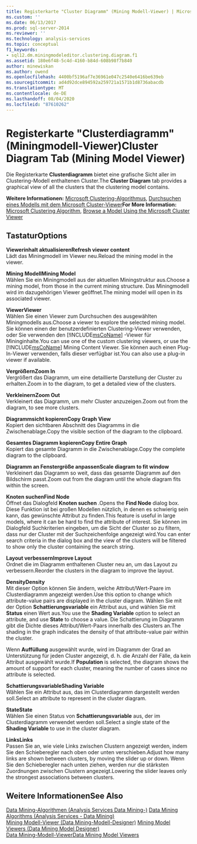 ```yaml
---
title: Registerkarte "Cluster Diagramm" (Mining Modell-Viewer) | Microsoft-Dokumentation
ms.custom: ''
ms.date: 06/13/2017
ms.prod: sql-server-2014
ms.reviewer: ''
ms.technology: analysis-services
ms.topic: conceptual
f1_keywords:
- sql12.dm.miningmodeleditor.clustering.diagram.f1
ms.assetid: 180e6f48-5c4d-4160-b84d-608b98f7b840
author: minewiskan
ms.author: owend
ms.openlocfilehash: 4400bf5196af7e36961e047c2540e6416be639eb
ms.sourcegitcommit: ad4d92dce894592a259721a1571b1d8736abacdb
ms.translationtype: MT
ms.contentlocale: de-DE
ms.lasthandoff: 08/04/2020
ms.locfileid: "87610262"
---
```

# <a name="cluster-diagram-tab-mining-model-viewer"></a><span data-ttu-id="92cb2-102">Registerkarte "Clusterdiagramm" (Miningmodell-Viewer)</span><span class="sxs-lookup"><span data-stu-id="92cb2-102">Cluster Diagram Tab (Mining Model Viewer)</span></span>
  <span data-ttu-id="92cb2-103">Die Registerkarte **Clusterdiagramm** bietet eine grafische Sicht aller im Clustering-Modell enthaltenen Cluster.</span><span class="sxs-lookup"><span data-stu-id="92cb2-103">The **Cluster Diagram** tab provides a graphical view of all the clusters that the clustering model contains.</span></span>  
  
 <span data-ttu-id="92cb2-104">**Weitere Informationen:** [Microsoft Clustering-Algorithmus](data-mining/microsoft-clustering-algorithm.md), [Durchsuchen eines Modells mit dem Microsoft Cluster-Viewer](data-mining/browse-a-model-using-the-microsoft-cluster-viewer.md)</span><span class="sxs-lookup"><span data-stu-id="92cb2-104">**For More Information:** [Microsoft Clustering Algorithm](data-mining/microsoft-clustering-algorithm.md), [Browse a Model Using the Microsoft Cluster Viewer](data-mining/browse-a-model-using-the-microsoft-cluster-viewer.md)</span></span>  
  
## <a name="options"></a><span data-ttu-id="92cb2-105">Tastatur</span><span class="sxs-lookup"><span data-stu-id="92cb2-105">Options</span></span>  
 <span data-ttu-id="92cb2-106">**Viewerinhalt aktualisieren**</span><span class="sxs-lookup"><span data-stu-id="92cb2-106">**Refresh viewer content**</span></span>  
 <span data-ttu-id="92cb2-107">Lädt das Miningmodell im Viewer neu.</span><span class="sxs-lookup"><span data-stu-id="92cb2-107">Reload the mining model in the viewer.</span></span>  
  
 <span data-ttu-id="92cb2-108">**Mining Modell**</span><span class="sxs-lookup"><span data-stu-id="92cb2-108">**Mining Model**</span></span>  
 <span data-ttu-id="92cb2-109">Wählen Sie ein Miningmodell aus der aktuellen Miningstruktur aus.</span><span class="sxs-lookup"><span data-stu-id="92cb2-109">Choose a mining model, from those in the current mining structure.</span></span> <span data-ttu-id="92cb2-110">Das Miningmodell wird im dazugehörigen Viewer geöffnet.</span><span class="sxs-lookup"><span data-stu-id="92cb2-110">The mining model will open in its associated viewer.</span></span>  
  
 <span data-ttu-id="92cb2-111">**Viewer**</span><span class="sxs-lookup"><span data-stu-id="92cb2-111">**Viewer**</span></span>  
 <span data-ttu-id="92cb2-112">Wählen Sie einen Viewer zum Durchsuchen des ausgewählten Miningmodells aus.</span><span class="sxs-lookup"><span data-stu-id="92cb2-112">Choose a viewer to explore the selected mining model.</span></span> <span data-ttu-id="92cb2-113">Sie können einen der benutzerdefinierten Clustering-Viewer verwenden, oder Sie verwenden den [!INCLUDE[msCoName](../includes/msconame-md.md)] -Viewer für Mininginhalte.</span><span class="sxs-lookup"><span data-stu-id="92cb2-113">You can use one of the custom clustering viewers, or use the [!INCLUDE[msCoName](../includes/msconame-md.md)] Mining Content Viewer.</span></span> <span data-ttu-id="92cb2-114">Sie können auch einen Plug-In-Viewer verwenden, falls dieser verfügbar ist.</span><span class="sxs-lookup"><span data-stu-id="92cb2-114">You can also use a plug-in viewer if available.</span></span>  
  
 <span data-ttu-id="92cb2-115">**Vergrößern**</span><span class="sxs-lookup"><span data-stu-id="92cb2-115">**Zoom In**</span></span>  
 <span data-ttu-id="92cb2-116">Vergrößert das Diagramm, um eine detaillierte Darstellung der Cluster zu erhalten.</span><span class="sxs-lookup"><span data-stu-id="92cb2-116">Zoom in to the diagram, to get a detailed view of the clusters.</span></span>  
  
 <span data-ttu-id="92cb2-117">**Verkleinern**</span><span class="sxs-lookup"><span data-stu-id="92cb2-117">**Zoom Out**</span></span>  
 <span data-ttu-id="92cb2-118">Verkleinert das Diagramm, um mehr Cluster anzuzeigen.</span><span class="sxs-lookup"><span data-stu-id="92cb2-118">Zoom out from the diagram, to see more clusters.</span></span>  
  
 <span data-ttu-id="92cb2-119">**Diagrammsicht kopieren**</span><span class="sxs-lookup"><span data-stu-id="92cb2-119">**Copy Graph View**</span></span>  
 <span data-ttu-id="92cb2-120">Kopiert den sichtbaren Abschnitt des Diagramms in die Zwischenablage.</span><span class="sxs-lookup"><span data-stu-id="92cb2-120">Copy the visible section of the diagram to the clipboard.</span></span>  
  
 <span data-ttu-id="92cb2-121">**Gesamtes Diagramm kopieren**</span><span class="sxs-lookup"><span data-stu-id="92cb2-121">**Copy Entire Graph**</span></span>  
 <span data-ttu-id="92cb2-122">Kopiert das gesamte Diagramm in die Zwischenablage.</span><span class="sxs-lookup"><span data-stu-id="92cb2-122">Copy the complete diagram to the clipboard.</span></span>  
  
 <span data-ttu-id="92cb2-123">**Diagramm an Fenstergröße anpassen**</span><span class="sxs-lookup"><span data-stu-id="92cb2-123">**Scale diagram to fit window**</span></span>  
 <span data-ttu-id="92cb2-124">Verkleinert das Diagramm so weit, dass das gesamte Diagramm auf den Bildschirm passt.</span><span class="sxs-lookup"><span data-stu-id="92cb2-124">Zoom out from the diagram until the whole diagram fits within the screen.</span></span>  
  
 <span data-ttu-id="92cb2-125">**Knoten suchen**</span><span class="sxs-lookup"><span data-stu-id="92cb2-125">**Find Node**</span></span>  
 <span data-ttu-id="92cb2-126">Öffnet das Dialogfeld **Knoten suchen** .</span><span class="sxs-lookup"><span data-stu-id="92cb2-126">Opens the **Find Node** dialog box.</span></span> <span data-ttu-id="92cb2-127">Diese Funktion ist bei großen Modellen nützlich, in denen es schwierig sein kann, das gewünschte Attribut zu finden.</span><span class="sxs-lookup"><span data-stu-id="92cb2-127">This feature is useful in large models, where it can be hard to find the attribute of interest.</span></span> <span data-ttu-id="92cb2-128">Sie können im Dialogfeld Suchkriterien eingeben, um die Sicht der Cluster so zu filtern, dass nur der Cluster mit der Suchzeichenfolge angezeigt wird.</span><span class="sxs-lookup"><span data-stu-id="92cb2-128">You can enter search criteria in the dialog box and the view of the clusters will be filtered to show only the cluster containing the search string.</span></span>  
  
 <span data-ttu-id="92cb2-129">**Layout verbessern**</span><span class="sxs-lookup"><span data-stu-id="92cb2-129">**Improve Layout**</span></span>  
 <span data-ttu-id="92cb2-130">Ordnet die im Diagramm enthaltenen Cluster neu an, um das Layout zu verbessern.</span><span class="sxs-lookup"><span data-stu-id="92cb2-130">Reorder the clusters in the diagram to improve the layout.</span></span>  
  
 <span data-ttu-id="92cb2-131">**Density**</span><span class="sxs-lookup"><span data-stu-id="92cb2-131">**Density**</span></span>  
 <span data-ttu-id="92cb2-132">Mit dieser Option können Sie ändern, welche Attribut/Wert-Paare im Clusterdiagramm angezeigt werden.</span><span class="sxs-lookup"><span data-stu-id="92cb2-132">Use this option to change which attribute-value pairs are displayed in the cluster diagram.</span></span> <span data-ttu-id="92cb2-133">Wählen Sie mit der Option **Schattierungsvariable** ein Attribut aus, und wählen Sie mit **Status** einen Wert aus.</span><span class="sxs-lookup"><span data-stu-id="92cb2-133">You use the **Shading Variable** option to select an attribute, and use **State** to choose a value.</span></span> <span data-ttu-id="92cb2-134">Die Schattierung im Diagramm gibt die Dichte dieses Attribut/Wert-Paars innerhalb des Clusters an.</span><span class="sxs-lookup"><span data-stu-id="92cb2-134">The shading in the graph indicates the density of that attribute-value pair within the cluster.</span></span>  
  
 <span data-ttu-id="92cb2-135">Wenn **Auffüllung** ausgewählt wurde, wird im Diagramm der Grad an Unterstützung für jeden Cluster angezeigt, d. h. die Anzahl der Fälle, da kein Attribut ausgewählt wurde.</span><span class="sxs-lookup"><span data-stu-id="92cb2-135">If **Population** is selected, the diagram shows the amount of support for each cluster, meaning the number of cases since no attribute is selected.</span></span>  
  
 <span data-ttu-id="92cb2-136">**Schattierungsvariable**</span><span class="sxs-lookup"><span data-stu-id="92cb2-136">**Shading Variable**</span></span>  
 <span data-ttu-id="92cb2-137">Wählen Sie ein Attribut aus, das im Clusterdiagramm dargestellt werden soll.</span><span class="sxs-lookup"><span data-stu-id="92cb2-137">Select an attribute to represent in the cluster diagram.</span></span>  
  
 <span data-ttu-id="92cb2-138">**State**</span><span class="sxs-lookup"><span data-stu-id="92cb2-138">**State**</span></span>  
 <span data-ttu-id="92cb2-139">Wählen Sie einen Status von **Schattierungsvariable** aus, der im Clusterdiagramm verwendet werden soll.</span><span class="sxs-lookup"><span data-stu-id="92cb2-139">Select a single state of the **Shading Variable** to use in the cluster diagram.</span></span>  
  
 <span data-ttu-id="92cb2-140">**Links**</span><span class="sxs-lookup"><span data-stu-id="92cb2-140">**Links**</span></span>  
 <span data-ttu-id="92cb2-141">Passen Sie an, wie viele Links zwischen Clustern angezeigt werden, indem Sie den Schieberegler nach oben oder unten verschieben.</span><span class="sxs-lookup"><span data-stu-id="92cb2-141">Adjust how many links are shown between clusters, by moving the slider up or down.</span></span> <span data-ttu-id="92cb2-142">Wenn Sie den Schieberegler nach unten ziehen, werden nur die stärksten Zuordnungen zwischen Clustern angezeigt.</span><span class="sxs-lookup"><span data-stu-id="92cb2-142">Lowering the slider leaves only the strongest associations between clusters.</span></span>  
  
## <a name="see-also"></a><span data-ttu-id="92cb2-143">Weitere Informationen</span><span class="sxs-lookup"><span data-stu-id="92cb2-143">See Also</span></span>  
 <span data-ttu-id="92cb2-144">[Data Mining-Algorithmen &#40;Analysis Services Data Mining-&#41;](data-mining/data-mining-algorithms-analysis-services-data-mining.md) </span><span class="sxs-lookup"><span data-stu-id="92cb2-144">[Data Mining Algorithms &#40;Analysis Services - Data Mining&#41;](data-mining/data-mining-algorithms-analysis-services-data-mining.md) </span></span>  
 <span data-ttu-id="92cb2-145">[Mining Modell-Viewer &#40;Data Mining-Modell-Designer&#41;](mining-model-viewers-data-mining-model-designer.md) </span><span class="sxs-lookup"><span data-stu-id="92cb2-145">[Mining Model Viewers &#40;Data Mining Model Designer&#41;](mining-model-viewers-data-mining-model-designer.md) </span></span>  
 [<span data-ttu-id="92cb2-146">Data Mining-Modell-Viewer</span><span class="sxs-lookup"><span data-stu-id="92cb2-146">Data Mining Model Viewers</span></span>](data-mining/data-mining-model-viewers.md)  
  
  

